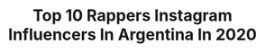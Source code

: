 ---
title: Top 10 Rappers Instagram Influencers In Argentina In 2020
description: >-
  Find top rappers Instagram influencers in Argentina in 2020. Most popular hashtags: #dtoke #fmsargentina #chuty #papo.
platform: Instagram
profiles:
  - username: "marithearap"
    fullname: >-
      MARITHEA 🔥🎤
    location: "Argentina"
    followers: 45322
    engagement: 1428
    commentsToLikes: 0.016084
    id: ck5hq1ch1sbti0i11nudqgs7t
    verified: false
    hashtags: ""
  - username: "lolitolp"
    fullname: >-
      Martin Delfino
    location: "Argentina"
    followers: 23275
    engagement: 517
    commentsToLikes: 0.018811
    id: ck5pwofpnnsrf0i11m0c3rinj
    verified: false
    hashtags: "#oxeyamor, #oxeyfamilia, #provinciaemergente"
  - username: "delsurestilo"
    fullname: >-
      FRANE
    location: "Argentina"
    followers: 15456
    engagement: 1269
    commentsToLikes: 0.017513
    id: ck5hof7aapgeg0i11ztldsdtc
    verified: false
    hashtags: "#damn, #35mm, #interestelar"
  - username: "lilxfry"
    fullname: >-
      🌹Lil Fry
    location: "Argentina"
    followers: 2617
    engagement: 2418
    commentsToLikes: 0.046323
    id: ck5qarru1hxe00i1149ll88d5
    verified: false
    hashtags: "#projectecomsonaleso"
  - username: "pelarhs"
    fullname: >-
      Facu 👹
    location: "Argentina"
    followers: 3453
    engagement: 2414
    commentsToLikes: 0.080159
    id: ck5q4vdq1qdht0i11f85lipxh
    verified: false
    hashtags: ""
  - username: "reconmc"
    fullname: >-
      carlos arenas
    location: "Argentina"
    followers: 2072
    engagement: 1964
    commentsToLikes: 0.056435
    id: ck5zptjwytbfm0i14j48o7jue
    verified: false
    hashtags: "#sorteodulcedolor"
  - username: "freestyle.minutos"
    fullname: >-
      FREESTYLE MINUTOS | 10k🚀
    location: "Argentina"
    followers: 10142
    engagement: 4281
    commentsToLikes: 0.004525
    id: ck8t357ic1wwm0j78any4pnp1
    verified: false
    hashtags: "#zticma, #acertijo, #freestyle, #aczino"
  - username: "freerapbattles"
    fullname: >-
      Freestyle
    location: "Argentina"
    followers: 80732
    engagement: 579
    commentsToLikes: 0.016415
    id: ck15rj0kz85q70i19y4j0x26u
    verified: false
    hashtags: "#chuty, #fmsperu, #zasko, #fmsargentina"
  - username: "elrincondelfreestyle"
    fullname: >-
      ❌EL RINCON DEL RAP❌
    location: "Argentina"
    followers: 28912
    engagement: 630
    commentsToLikes: 0.005661
    id: ck15uj7ovnfv70i19mjfytlvf
    verified: false
    hashtags: "#chuty, #cacha, #daniribba, #nitro"
  - username: "maloabrothers"
    fullname: >-
      🇲🅰️🇱⭕🅰️
    location: "Argentina"
    followers: 8368
    engagement: 363
    commentsToLikes: 0.021234
    id: ck0w75yysbxe00i1938scczqu
    verified: false
    hashtags: "#puravida, #onelove, #bars, #true"
---